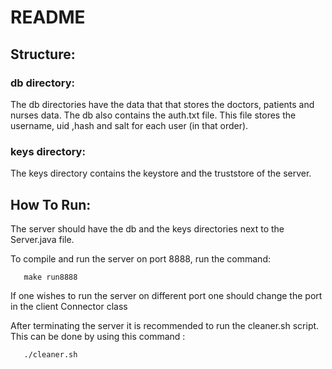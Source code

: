 # README
## Structure:

### db directory:

 The db directories have the data that that stores the doctors, patients and nurses data.
 The db also contains the auth.txt file. This file stores the username, uid ,hash and salt for each user (in that order).

### keys directory:
 The keys directory contains the keystore and the truststore of the server.


## How To Run:

 The server should have the db and the keys directories next to the Server.java file.

 To compile and run the server on port 8888, run the command: 
 
       make run8888

 If one wishes to run the server on different port one should change the port in the client Connector class

 After terminating the server it is recommended to run the cleaner.sh script. This can be  done by using this command :
 
       ./cleaner.sh
       

